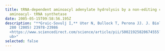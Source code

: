 ```yaml
---
title: tRNA-dependent aminoacyl adenylate hydrolysis by a non-editing class I
  aminoacyl- tRNA synthetase
date: 2005-05-15T09:58:56.195Z
description: "**Gruic-Sovulj I,** Uter N, Bullock T, Perona JJ. J. Biol. Chem.
  280 (2005) 23978-23986
  <https://www.sciencedirect.com/science/article/pii/S0021925820674555?via%3Dih\
  ub>"
selected: false
---
```

